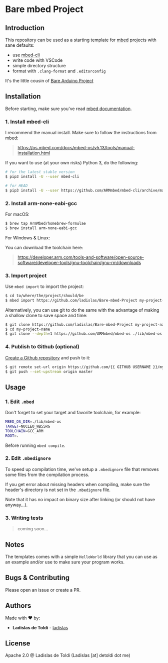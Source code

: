 # Bare mbed Project

## Introduction

This repository can be used as a starting template for [mbed](https://github.com/ARMmbed/mbed-os) projects with sane defaults:

- use [mbed-cli](https://github.com/ARMmbed/mbed-cli)
- write code with VSCode
- simple directory structure
- format with `.clang-format` and `.editorconfig`

It's the little cousin of [Bare Arduino Project](https://github.com/ladislas/Bare-Arduino-Project)

## Installation

Before starting, make sure you've read [mbed documentation](https://os.mbed.com/docs/mbed-os/v5.13/introduction/index.html).

### 1. Install mbed-cli

I recommend the manual install. Make sure to follow the instructions from mbed:

> https://os.mbed.com/docs/mbed-os/v5.13/tools/manual-installation.html

If you want to use (at your own risks) Python 3, do the following:

```bash
# for the latest stable version
$ pip3 install -U --user mbed-cli

# for HEAD
$ pip3 install -U --user https://github.com/ARMmbed/mbed-cli/archive/master.zip
```

### 2. Install arm-none-eabi-gcc

For macOS:

```bash
$ brew tap ArmMbed/homebrew-formulae
$ brew install arm-none-eabi-gcc
```
For Windows & Linux:

You can download the toolchain here:

> https://developer.arm.com/tools-and-software/open-source-software/developer-tools/gnu-toolchain/gnu-rm/downloads

### 3. Import project

Use `mbed import` to import the project:

```bash
$ cd to/where/the/project/should/be
$ mbed import https://github.com/ladislas/Bare-mbed-Project my-project-name
```

Alternatively, you can use git to do the same with the advantage of making a shallow clone to save space and time:

```bash
$ git clone https://github.com/ladislas/Bare-mbed-Project my-project-name
$ cd my-project-name
$ git clone --depth=1 https://github.com/ARMmbed/mbed-os ./lib/mbed-os
```

### 4. Publish to Github (optional)

[Create a Github repository](https://github.com/new) and push to it:

```bash
$ git remote set-url origin https://github.com/{{ GITHUB USERNAME }}/my-project-name
$ git push --set-upstream origin master
```

## Usage

### 1. Edit `.mbed`

Don't forget to set your target and favorite toolchain, for example:

```bash
MBED_OS_DIR=./lib/mbed-os
TARGET=NUCLEO_WB55RG
TOOLCHAIN=GCC_ARM
ROOT=.
```

Before running `mbed compile`.

### 2. Edit `.mbedignore`

To speed up compilation time, we've setup a `.mbedignore` file that removes some files from the compilation process.

If you get error about missing headers when compiling, make sure the header's directory is not set in the `.mbedignore` file.

Note that it has no impact on binary size after linking (or should not have anyway...).

### 3. Writing tests

> coming soon...

## Notes

The templates comes with a simple `HelloWorld` library that you can use as an example and/or use to make sure your program works.

## Bugs & Contributing

Please open an issue or create a PR.

## Authors

Made with ❤️ by:

- **Ladislas de Toldi** - [ladislas](https://github.com/ladislas)

## License

Apache 2.0 @ Ladislas de Toldi (Ladislas [at] detoldi dot me)


